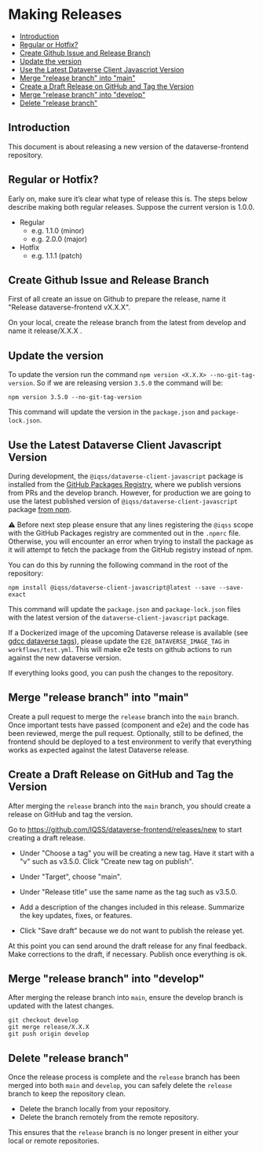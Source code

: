 # Making Releases

- [Introduction](#introduction)
- [Regular or Hotfix?](#regular-or-hotfix)
- [Create Github Issue and Release Branch](#create-github-issue-and-release-branch)
- [Update the version](#update-the-version)
- [Use the Latest Dataverse Client Javascript Version](#use-the-latest-dataverse-client-javascript-version)
- [Merge "release branch" into "main"](#merge-release-branch-into-main)
- [Create a Draft Release on GitHub and Tag the Version](#create-a-draft-release-on-github-and-tag-the-version)
- [Merge "release branch" into "develop"](#merge-release-branch-into-develop)
- [Delete "release branch"](#delete-release-branch)

## Introduction

This document is about releasing a new version of the dataverse-frontend repository.

## Regular or Hotfix?

Early on, make sure it’s clear what type of release this is. The steps below describe making both regular releases. Suppose the current version is 1.0.0.

- Regular
  - e.g. 1.1.0 (minor)
  - e.g. 2.0.0 (major)
- Hotfix
  - e.g. 1.1.1 (patch)

## Create Github Issue and Release Branch

First of all create an issue on Github to prepare the release, name it "Release dataverse-frontend vX.X.X".

On your local, create the release branch from the latest from develop and name it release/X.X.X .

## Update the version

To update the version run the command `npm version <X.X.X> --no-git-tag-version`. So if we are releasing version `3.5.0` the command will be:

```shell
npm version 3.5.0 --no-git-tag-version
```

This command will update the version in the `package.json` and `package-lock.json`.

## Use the Latest Dataverse Client Javascript Version

During development, the `@iqss/dataverse-client-javascript` package is installed from the [GitHub Packages Registry](https://github.com/IQSS/dataverse-client-javascript/pkgs/npm/dataverse-client-javascript), where we publish versions from PRs and the develop branch. However, for production we are going to use the latest published version of `@iqss/dataverse-client-javascript` package [from npm](https://www.npmjs.com/package/@iqss/dataverse-client-javascript?activeTab=versions).

⚠️ Before next step please ensure that any lines registering the `@iqss` scope with the GitHub Packages registry are commented out in the `.npmrc` file. Otherwise, you will encounter an error when trying to install the package as it will attempt to fetch the package from the GitHub registry instead of npm.

You can do this by running the following command in the root of the repository:

```shell
npm install @iqss/dataverse-client-javascript@latest --save --save-exact
```

This command will update the `package.json` and `package-lock.json` files with the latest version of the `dataverse-client-javascript` package.

If a Dockerized image of the upcoming Dataverse release is available (see [gdcc dataverse tags](https://hub.docker.com/r/gdcc/dataverse/tags)), please update the `E2E_DATAVERSE_IMAGE_TAG` in `workflows/test.yml`. This will make e2e tests on github actions to run against the new dataverse version.

If everything looks good, you can push the changes to the repository.

## Merge "release branch" into "main"

Create a pull request to merge the `release` branch into the `main` branch.
Once important tests have passed (component and e2e) and the code has been reviewed, merge the pull request.
Optionally, still to be defined, the frontend should be deployed to a test environment to verify that everything works as expected against the latest Dataverse release.

## Create a Draft Release on GitHub and Tag the Version

After merging the `release` branch into the `main` branch, you should create a release on GitHub and tag the version.

Go to https://github.com/IQSS/dataverse-frontend/releases/new to start creating a draft release.

- Under "Choose a tag" you will be creating a new tag. Have it start with a "v" such as v3.5.0. Click "Create new tag on publish".

- Under "Target", choose "main".

- Under "Release title" use the same name as the tag such as v3.5.0.

- Add a description of the changes included in this release. Summarize the key updates, fixes, or features.

- Click "Save draft" because we do not want to publish the release yet.

At this point you can send around the draft release for any final feedback. Make corrections to the draft, if necessary. Publish once everything is ok.

## Merge "release branch" into "develop"

After merging the release branch into `main`, ensure the develop branch is updated with the latest changes.

```shell
git checkout develop
git merge release/X.X.X
git push origin develop
```

## Delete "release branch"

Once the release process is complete and the `release` branch has been merged into both `main` and `develop`, you can safely delete the `release` branch to keep the repository clean.

- Delete the branch locally from your repository.
- Delete the branch remotely from the remote repository.

This ensures that the `release` branch is no longer present in either your local or remote repositories.
